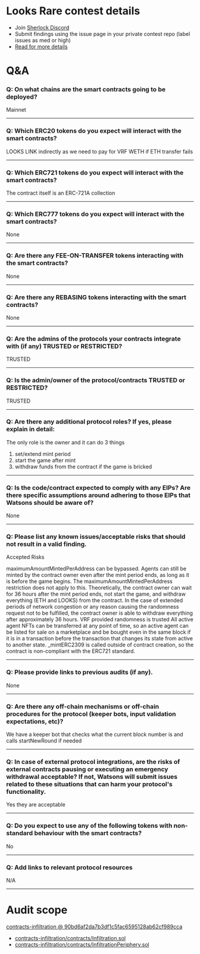 
# Looks Rare contest details

- Join [Sherlock Discord](https://discord.gg/MABEWyASkp)
- Submit findings using the issue page in your private contest repo (label issues as med or high)
- [Read for more details](https://docs.sherlock.xyz/audits/watsons)

# Q&A

### Q: On what chains are the smart contracts going to be deployed?
Mainnet
___

### Q: Which ERC20 tokens do you expect will interact with the smart contracts? 
LOOKS
LINK indirectly as we need to pay for VRF
WETH if ETH transfer fails
___

### Q: Which ERC721 tokens do you expect will interact with the smart contracts? 
The contract itself is an ERC-721A collection
___

### Q: Which ERC777 tokens do you expect will interact with the smart contracts? 
None
___

### Q: Are there any FEE-ON-TRANSFER tokens interacting with the smart contracts?

None
___

### Q: Are there any REBASING tokens interacting with the smart contracts?

None
___

### Q: Are the admins of the protocols your contracts integrate with (if any) TRUSTED or RESTRICTED?
TRUSTED
___

### Q: Is the admin/owner of the protocol/contracts TRUSTED or RESTRICTED?
TRUSTED
___

### Q: Are there any additional protocol roles? If yes, please explain in detail:
The only role is the owner and it can do 3 things

1. set/extend mint period
2. start the game after mint
3. withdraw funds from the contract if the game is bricked
___

### Q: Is the code/contract expected to comply with any EIPs? Are there specific assumptions around adhering to those EIPs that Watsons should be aware of?
None
___

### Q: Please list any known issues/acceptable risks that should not result in a valid finding.
Accepted Risks

maximumAmountMintedPerAddress can be bypassed.
Agents can still be minted by the contract owner even after the mint period ends, as long as it is  before the game begins. The maximumAmountMintedPerAddress restriction does not apply to this.
Theoretically, the contract owner can wait for 36 hours after the mint period ends, not start the game, and withdraw everything (ETH and LOOKS) from the contract.
In the case of extended periods of network congestion or any reason causing the randomness request not to be fulfilled, the contract owner is able to withdraw everything after approximately 36 hours.
VRF provided randomness is trusted
All active agent NFTs can be transferred at any point of time, so an active agent can be listed for sale on a marketplace and be bought even in the same block if it is in a transaction before the transaction that changes its state from active to another state. 
_mintERC2309 is called outside of contract creation, so the contract is non-compliant with the ERC721 standard.
___

### Q: Please provide links to previous audits (if any).
None
___

### Q: Are there any off-chain mechanisms or off-chain procedures for the protocol (keeper bots, input validation expectations, etc)?
We have a keeper bot that checks what the current block number is and calls startNewRound if needed
___

### Q: In case of external protocol integrations, are the risks of external contracts pausing or executing an emergency withdrawal acceptable? If not, Watsons will submit issues related to these situations that can harm your protocol's functionality.
Yes they are acceptable
___

### Q: Do you expect to use any of the following tokens with non-standard behaviour with the smart contracts?
No
___

### Q: Add links to relevant protocol resources
N/A
___


# Audit scope


[contracts-infiltration @ 90bd6af2da7b3df1c5fac6595128ab62cf989cca](https://github.com/LooksRare/contracts-infiltration/tree/90bd6af2da7b3df1c5fac6595128ab62cf989cca)
- [contracts-infiltration/contracts/Infiltration.sol](contracts-infiltration/contracts/Infiltration.sol)
- [contracts-infiltration/contracts/InfiltrationPeriphery.sol](contracts-infiltration/contracts/InfiltrationPeriphery.sol)

